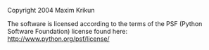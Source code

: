 Copyright 2004 Maxim Krikun

The software is licensed according to the terms of the PSF (Python Software Foundation) license found here: http://www.python.org/psf/license/
